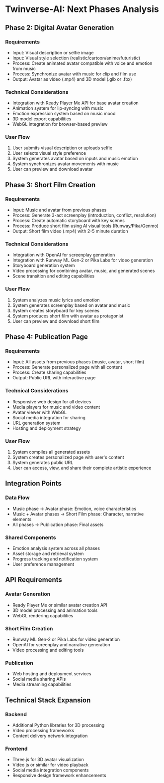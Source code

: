 # Twinverse-AI: Next Phases Analysis

## Phase 2: Digital Avatar Generation

### Requirements
- Input: Visual description or selfie image
- Input: Visual style selection (realistic/cartoon/anime/futuristic)
- Process: Create animated avatar compatible with voice and emotion from music
- Process: Synchronize avatar with music for clip and film use
- Output: Avatar as video (.mp4) and 3D model (.glb or .fbx)

### Technical Considerations
- Integration with Ready Player Me API for base avatar creation
- Animation system for lip-syncing with music
- Emotion expression system based on music mood
- 3D model export capabilities
- WebGL integration for browser-based preview

### User Flow
1. User submits visual description or uploads selfie
2. User selects visual style preference
3. System generates avatar based on inputs and music emotion
4. System synchronizes avatar movements with music
5. User can preview and download avatar

## Phase 3: Short Film Creation

### Requirements
- Input: Music and avatar from previous phases
- Process: Generate 3-act screenplay (introduction, conflict, resolution)
- Process: Create automatic storyboard with key scenes
- Process: Produce short film using AI visual tools (Runway/Pika/Genmo)
- Output: Short film video (.mp4) with 2-5 minute duration

### Technical Considerations
- Integration with OpenAI for screenplay generation
- Integration with Runway ML Gen-2 or Pika Labs for video generation
- Storyboard generation system
- Video processing for combining avatar, music, and generated scenes
- Scene transition and editing capabilities

### User Flow
1. System analyzes music lyrics and emotion
2. System generates screenplay based on avatar and music
3. System creates storyboard for key scenes
4. System produces short film with avatar as protagonist
5. User can preview and download short film

## Phase 4: Publication Page

### Requirements
- Input: All assets from previous phases (music, avatar, short film)
- Process: Generate personalized page with all content
- Process: Create sharing capabilities
- Output: Public URL with interactive page

### Technical Considerations
- Responsive web design for all devices
- Media players for music and video content
- Avatar viewer with WebGL
- Social media integration for sharing
- URL generation system
- Hosting and deployment strategy

### User Flow
1. System compiles all generated assets
2. System creates personalized page with user's content
3. System generates public URL
4. User can access, view, and share their complete artistic experience

## Integration Points

### Data Flow
- Music phase → Avatar phase: Emotion, voice characteristics
- Music + Avatar phases → Short Film phase: Character, narrative elements
- All phases → Publication phase: Final assets

### Shared Components
- Emotion analysis system across all phases
- Asset storage and retrieval system
- Progress tracking and notification system
- User preference management

## API Requirements

### Avatar Generation
- Ready Player Me or similar avatar creation API
- 3D model processing and animation tools
- WebGL rendering capabilities

### Short Film Creation
- Runway ML Gen-2 or Pika Labs for video generation
- OpenAI for screenplay and narrative generation
- Video processing and editing tools

### Publication
- Web hosting and deployment services
- Social media sharing APIs
- Media streaming capabilities

## Technical Stack Expansion

### Backend
- Additional Python libraries for 3D processing
- Video processing frameworks
- Content delivery network integration

### Frontend
- Three.js for 3D avatar visualization
- Video.js or similar for video playback
- Social media integration components
- Responsive design framework enhancements

